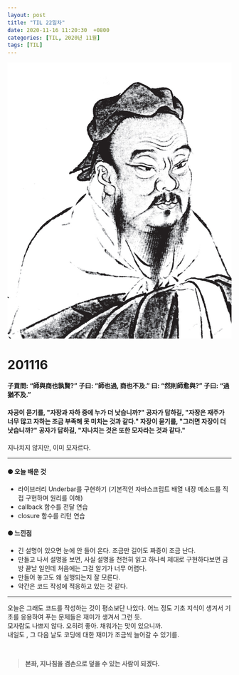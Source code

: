 ```yaml
---
layout: post
title: "TIL 22일차"
date: 2020-11-16 11:20:30  +0800
categories: [TIL, 2020년 11월]
tags: [TIL]
---
```


![image](/assets/img/sample/avatar.jpg)

# **201116**

#### **子貢問: “師與商也孰賢?” 子曰: “師也過, 商也不及.” 曰: “然則師愈與?” 子曰: “過猶不及.”**

#### **자공이 묻기를, "자장과 자하 중에 누가 더 낫습니까?" 공자가 답하길, "자장은 재주가 너무 많고 자하는 조금 부족해 못 미치는 것과 같다." 자장이 묻기를, "그러면 자장이 더 낫습니까?" 공자가 답하길, "지나치는 것은 또한 모자라는 것과 같다."**

지나치지 않지만, 이미 모자르다.

---

#### **⚈ 오늘 배운 것**

- 라이브러리 Underbar를 구현하기 (기본적인 자바스크립트 배열 내장 메소드를 직접 구현하며 원리를 이해)
- callback 함수를 전달 연습
- closure 함수를 리턴 연습

#### **⚈ 느낀점**

- 긴 설명이 있으면 눈에 안 들어 온다. 조금만 길어도 짜증이 조금 난다.
- 만들고 나서 설명을 보면, 사실 설명을 천천히 읽고 하나씩 제대로 구현하다보면 금방 끝날 일인데 처음에는 그걸 알기가 너무 어렵다.
- 만들어 놓고도 왜 실행되는지 잘 모른다.
- 약간은 코드 작성에 적응하고 있는 것 같다.

---

오늘은 그래도 코드를 작성하는 것이 평소보단 나았다. 어느 정도 기초 지식이 생겨서 기초를 응용하여 푸는 문제들은 재미가 생겨서 그런 듯.  
모자람도 나쁘지 않다. 오히려 좋아. 채워가는 맛이 있으니까.  
내일도 , 그 다음 날도 코딩에 대한 재미가 조금씩 늘어갈 수 있기를.

<br>

> **본좌, 지나침을 겸손으로 덮을 수 있는 사람이 되겠다.**
